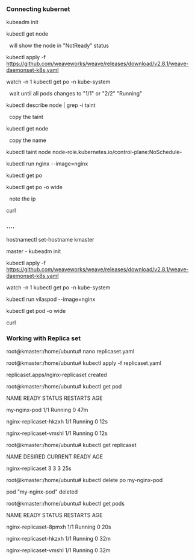 ### Connecting kubernet 



kubeadm init

kubectl get node

&nbsp;	will show the node in "NotReady" status

kubectl apply -f https://github.com/weaveworks/weave/releases/download/v2.8.1/weave-daemonset-k8s.yaml

watch -n 1 kubectl get po -n kube-system

&nbsp;	wait until all pods changes to "1/1" or "2/2" "Running"

kubectl describe node | grep -i taint

&nbsp;	copy the taint 

kubectl get node 

&nbsp;	copy the name 

kubectl taint node <node name from above command> node-role.kubernetes.io/control-plane:NoSchedule-

kubectl run nginx --image=nginx

kubectl get po

kubectl get po -o wide

&nbsp;	note the ip 

curl <ip>



### ....





hostnamectl set-hostname kmaster

master - kubeadm init

kubectl apply -f https://github.com/weaveworks/weave/releases/download/v2.8.1/weave-daemonset-k8s.yaml 

watch -n 1 kubectl get po -n kube-system

kubectl run vilaspod --image=nginx

kubectl get pod -o wide

curl <ip>



### Working with Replica set 







root@kmaster:/home/ubuntu# nano replicaset.yaml



root@kmaster:/home/ubuntu# kubectl apply -f replicaset.yaml



replicaset.apps/nginx-replicaset created



root@kmaster:/home/ubuntu# kubectl get pod



NAME                     READY   STATUS    RESTARTS   AGE

my-nginx-pod             1/1     Running   0          47m

nginx-replicaset-hkzxh   1/1     Running   0          12s

nginx-replicaset-vmshl   1/1     Running   0          12s



root@kmaster:/home/ubuntu# kubectl get replicaset

NAME               DESIRED   CURRENT   READY   AGE

nginx-replicaset   3         3         3       25s





root@kmaster:/home/ubuntu# kubectl delete po my-nginx-pod

pod "my-nginx-pod" deleted



root@kmaster:/home/ubuntu# kubectl get pods



NAME                     READY   STATUS    RESTARTS   AGE

nginx-replicaset-8pmxh   1/1     Running   0          20s

nginx-replicaset-hkzxh   1/1     Running   0          32m

nginx-replicaset-vmshl   1/1     Running   0          32m















